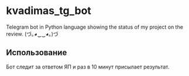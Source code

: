 # kvadimas_tg_bot
Telegram bot in Python language showing the status of my project on the review.
(づ｡◕‿‿◕｡)づ
## Использование
Бот следит за ответом ЯП и раз в 10 минут присылает результат.